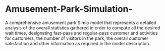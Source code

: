 # Amusement-Park-Simulation-
A comprehensive amusement park Simio model that represents a detailed analysis of the overall statistics gathered in order to compute all the desired wait times, designating fast-pass and regular-pass customer and activities for customers, the number of visitors in the park, the overall customer satisfaction and other information as required in the model description.
